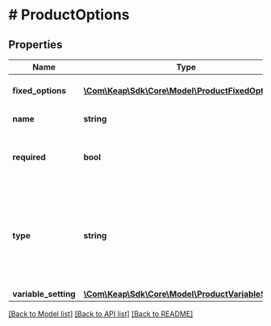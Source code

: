 # # ProductOptions

## Properties

Name | Type | Description | Notes
------------ | ------------- | ------------- | -------------
**fixed_options** | [**\Com\Keap\Sdk\Core\Model\ProductFixedOption[]**](ProductFixedOption.md) | List of option values for the fixed option | [optional]
**name** | **string** | The option name | [optional]
**required** | **bool** | If the user is required to select/fill in an option for the product | [optional]
**type** | **string** | Can be FIXED or VARIABLE. If FIXED, then fixed_options will be returned. If VARIABLE, then variable_setting will be returned. | [optional]
**variable_setting** | [**\Com\Keap\Sdk\Core\Model\ProductVariableSetting**](ProductVariableSetting.md) |  | [optional]

[[Back to Model list]](../../README.md#models) [[Back to API list]](../../README.md#endpoints) [[Back to README]](../../README.md)
